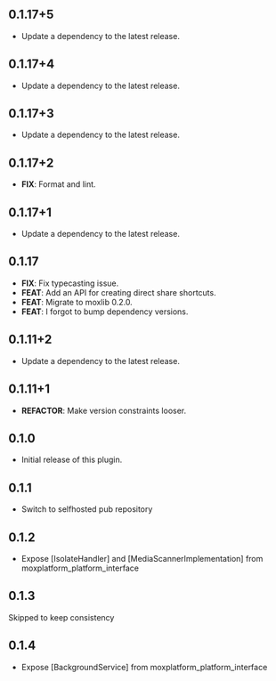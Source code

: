 ## 0.1.17+5

 - Update a dependency to the latest release.

## 0.1.17+4

 - Update a dependency to the latest release.

## 0.1.17+3

 - Update a dependency to the latest release.

## 0.1.17+2

 - **FIX**: Format and lint.

## 0.1.17+1

 - Update a dependency to the latest release.

## 0.1.17

 - **FIX**: Fix typecasting issue.
 - **FEAT**: Add an API for creating direct share shortcuts.
 - **FEAT**: Migrate to moxlib 0.2.0.
 - **FEAT**: I forgot to bump dependency versions.

## 0.1.11+2

 - Update a dependency to the latest release.

## 0.1.11+1

 - **REFACTOR**: Make version constraints looser.

## 0.1.0

* Initial release of this plugin.

## 0.1.1

* Switch to selfhosted pub repository

## 0.1.2

* Expose [IsolateHandler] and [MediaScannerImplementation] from moxplatform_platform_interface

## 0.1.3

Skipped to keep consistency

## 0.1.4

* Expose [BackgroundService] from moxplatform_platform_interface
